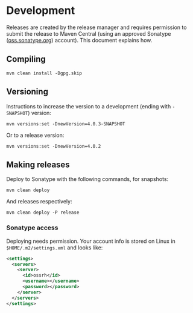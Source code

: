 # Development

Releases are created by the release manager and requires permission to submit the release to Maven Central
(using an approved Sonatype ([oss.sonatype.org](http://oss.sonatype.org/)) account). This document
explains how.

## Compiling

```shell
mvn clean install -Dgpg.skip
```

## Versioning

Instructions to increase the version to a development (ending with `-SNAPSHOT`) version:

```shell
mvn versions:set -DnewVersion=4.0.3-SNAPSHOT
```

Or to a release version:

```shell
mvn versions:set -DnewVersion=4.0.2
```

## Making releases

Deploy to Sonatype with the following commands, for snapshots:

```shell
mvn clean deploy
```

And releases respectively:

```shell
mvn clean deploy -P release
```

### Sonatype access

Deploying needs permission. Your account info is stored on Linux in `$HOME/.m2/settings.xml` and looks like:

```xml
<settings>
  <servers>
    <server>
      <id>ossrh</id>
      <username></username>
      <password></password>
    </server>
  </servers>
</settings>
```
